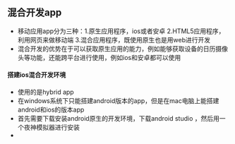 ## 混合开发app
* 移动应用app分为三种：1.原生应用程序，ios或者安卓  2.HTML5应用程序，利用网页来做移动端   3.混合应用程序，既使用原生也是用web进行开发
* 混合开发的优势在于可以获取原生应用的能力，例如能够获取设备的日历摄像头等功能，还能跨平台进行使用，例如ios和安卓都可以使用
#### 搭建ios混合开发环境 
* 使用的是hybrid app
* 在windows系统下只能搭建android版本的app，但是在mac电脑上能搭建android和ios的版本app
* 首先需要下载安装android原生的开发环境，下载android studio ，然后用一个夜神模拟器进行安装
* 